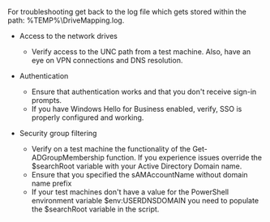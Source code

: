 For troubleshooting get back to the log file which gets stored within the path: %TEMP%\DriveMapping.log.

* Access to the network drives
    * Verify access to the UNC path from a test machine. Also, have an eye on VPN connections and DNS resolution.

* Authentication
    * Ensure that authentication works and that you don't receive sign-in prompts. 
    * If you have Windows Hello for Business enabled, verify, SSO is properly configured and working.

* Security group filtering
    * Verify on a test machine the functionality of the Get-ADGroupMembership function. If you experience issues override the $searchRoot variable with your Active Directory Domain name.
    * Ensure that you specified the sAMAccountName without domain name prefix
    * If your test machines don't have a value for the PowerShell environment variable $env:USERDNSDOMAIN you need to populate the $searchRoot variable in the script.

